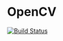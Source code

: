 # OpenCV

[![Build Status](https://travis-ci.org/r9y9/OpenCV.jl.svg?branch=master)](https://travis-ci.org/r9y9/OpenCV.jl)
